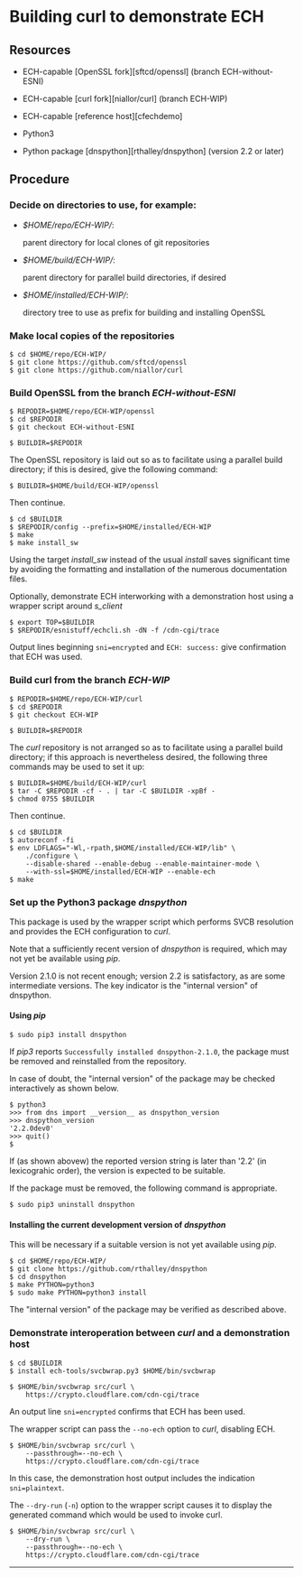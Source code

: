 # Building curl to demonstrate ECH

## Resources

- ECH-capable [OpenSSL fork][sftcd/openssl] (branch ECH-without-ESNI)

- ECH-capable [curl fork][niallor/curl] (branch ECH-WIP)

- ECH-capable [reference host][cfechdemo]

- Python3

- Python package [dnspython][rthalley/dnspython] (version 2.2 or later)

## Procedure

### Decide on directories to use, for example:

- *$HOME/repo/ECH-WIP/*:

    parent directory for local clones of git repositories

- *$HOME/build/ECH-WIP/*:

    parent directory for parallel build directories, if desired

- *$HOME/installed/ECH-WIP/*:

    directory tree to use as prefix for building and installing OpenSSL

### Make local copies of the repositories

    $ cd $HOME/repo/ECH-WIP/
    $ git clone https://github.com/sftcd/openssl
    $ git clone https://github.com/niallor/curl

### Build **OpenSSL** from the branch *ECH-without-ESNI*

    $ REPODIR=$HOME/repo/ECH-WIP/openssl
    $ cd $REPODIR
    $ git checkout ECH-without-ESNI

    $ BUILDIR=$REPODIR

The OpenSSL repository is laid out so as to facilitate using a
parallel build directory; if this is desired, give the following
command:

    $ BUILDIR=$HOME/build/ECH-WIP/openssl

Then continue.

    $ cd $BUILDIR
    $ $REPODIR/config --prefix=$HOME/installed/ECH-WIP
    $ make
    $ make install_sw

Using the target *install_sw* instead of the usual *install* saves
significant time by avoiding the formatting and installation of
the numerous documentation files.

Optionally, demonstrate ECH interworking with a demonstration host
using a wrapper script around *s_client*

    $ export TOP=$BUILDIR
    $ $REPODIR/esnistuff/echcli.sh -dN -f /cdn-cgi/trace

Output lines beginning `sni=encrypted` and `ECH: success:` give
confirmation that ECH was used.

### Build **curl** from the branch *ECH-WIP*

    $ REPODIR=$HOME/repo/ECH-WIP/curl
    $ cd $REPODIR
    $ git checkout ECH-WIP

    $ BUILDIR=$REPODIR

The *curl* repository is not arranged so as to facilitate using
a parallel build directory; if this approach is nevertheless
desired, the following three commands may be used to set it up:

    $ BUILDIR=$HOME/build/ECH-WIP/curl
    $ tar -C $REPODIR -cf - . | tar -C $BUILDIR -xpBf -
    $ chmod 0755 $BUILDIR

Then continue.

    $ cd $BUILDIR
    $ autoreconf -fi
    $ env LDFLAGS="-Wl,-rpath,$HOME/installed/ECH-WIP/lib" \
        ./configure \
        --disable-shared --enable-debug --enable-maintainer-mode \
        --with-ssl=$HOME/installed/ECH-WIP --enable-ech
    $ make

### Set up the Python3 package *dnspython*

This package is used by the wrapper script which performs SVCB
resolution and provides the ECH configuration to *curl*.

Note that a sufficiently recent version of *dnspython* is required,
which may not yet be available using *pip*.

Version 2.1.0 is not recent enough; version 2.2 is satisfactory,
as are some intermediate versions. The key indicator is the
"internal version" of dnspython.

#### Using *pip*

    $ sudo pip3 install dnspython

If *pip3* reports `Successfully installed dnspython-2.1.0`,
the package must be removed and reinstalled from the
repository.

In case of doubt, the "internal version" of the package
may be checked interactively as shown below.

    $ python3
    >>> from dns import __version__ as dnspython_version
    >>> dnspython_version
    '2.2.0dev0'
    >>> quit()
    $

If (as shown abovew) the reported version string is later than '2.2'
(in lexicograhic order), the version is expected to be suitable.

If the package must be removed, the following command is
appropriate.

    $ sudo pip3 uninstall dnspython

#### Installing the current development version of *dnspython*

This will be necessary if a suitable version is not yet
available using *pip*.

    $ cd $HOME/repo/ECH-WIP/
    $ git clone https://github.com/rthalley/dnspython
    $ cd dnspython
    $ make PYTHON=python3
    $ sudo make PYTHON=python3 install

The "internal version" of the package may be verified
as described above.

### Demonstrate interoperation between *curl* and a demonstration host

    $ cd $BUILDIR
    $ install ech-tools/svcbwrap.py3 $HOME/bin/svcbwrap

    $ $HOME/bin/svcbwrap src/curl \
        https://crypto.cloudflare.com/cdn-cgi/trace

An output line `sni=encrypted` confirms that ECH has
been used.

The wrapper script can pass the `--no-ech` option to *curl*,
disabling ECH.

    $ $HOME/bin/svcbwrap src/curl \
        --passthrough=--no-ech \
        https://crypto.cloudflare.com/cdn-cgi/trace

In this case, the demonstration host output includes the indication
`sni=plaintext`.

The `--dry-run` (`-n`) option to the wrapper script causes it to
display the generated command which would be used to invoke curl.

    $ $HOME/bin/svcbwrap src/curl \
        --dry-run \
        --passthrough=--no-ech \
        https://crypto.cloudflare.com/cdn-cgi/trace

---
